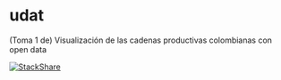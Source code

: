# udat
(Toma 1 de) Visualización de las cadenas productivas colombianas con open data

[![StackShare](https://img.shields.io/badge/tech-stack-0690fa.svg?style=flat)](https://stackshare.io/dericop/bctest)
